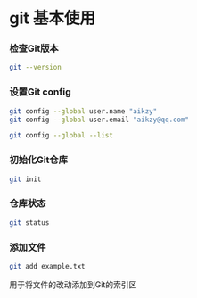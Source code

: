 # git 基本使用

### 检查Git版本

```sh
git --version 
```

### 设置Git config

```sh
git config --global user.name "aikzy"
git config --global user.email "aikzy@qq.com"

git config --global --list
```

### 初始化Git仓库

```sh
git init
```

### 仓库状态

```sh
git status
```

### 添加文件

```sh
git add example.txt    
```

用于将文件的改动添加到Git的索引区